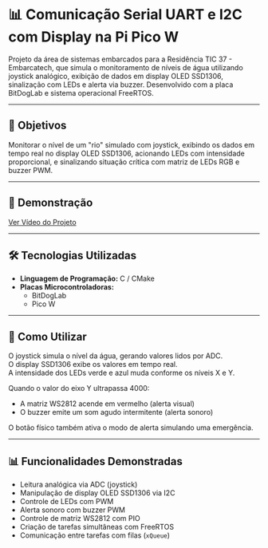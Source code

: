# 📊 **Comunicação Serial UART e I2C com Display na Pi Pico W**

Projeto da área de sistemas embarcados para a Residência TIC 37 - Embarcatech, que simula o monitoramento de níveis de água utilizando joystick analógico, exibição de dados em display OLED SSD1306, sinalização com LEDs e alerta via buzzer. Desenvolvido com a placa BitDogLab e sistema operacional FreeRTOS.

---

## 🔎 **Objetivos**

Monitorar o nível de um "rio" simulado com joystick, exibindo os dados em tempo real no display OLED SSD1306, acionando LEDs com intensidade proporcional, e sinalizando situação crítica com matriz de LEDs RGB e buzzer PWM.

---

## 🎥 **Demonstração**

[Ver Vídeo do Projeto](https://drive.google.com/file/d/1p-pWcr50rUCaT1JCv6CoL1GDCLoK-Oyz/view?usp=sharing)

---

## 🛠️ **Tecnologias Utilizadas**

- **Linguagem de Programação:** C / CMake
- **Placas Microcontroladoras:**
  - BitDogLab
  - Pico W

---

## 📖 **Como Utilizar**

O joystick simula o nível da água, gerando valores lidos por ADC.  
O display SSD1306 exibe os valores em tempo real.  
A intensidade dos LEDs verde e azul muda conforme os níveis X e Y.

Quando o valor do eixo Y ultrapassa 4000:

- A matriz WS2812 acende em vermelho (alerta visual)
- O buzzer emite um som agudo intermitente (alerta sonoro)

O botão físico também ativa o modo de alerta simulando uma emergência.

---

## 📊 **Funcionalidades Demonstradas**

- Leitura analógica via ADC (joystick)
- Manipulação de display OLED SSD1306 via I2C
- Controle de LEDs com PWM
- Alerta sonoro com buzzer PWM
- Controle de matriz WS2812 com PIO
- Criação de tarefas simultâneas com FreeRTOS
- Comunicação entre tarefas com filas (`xQueue`)

